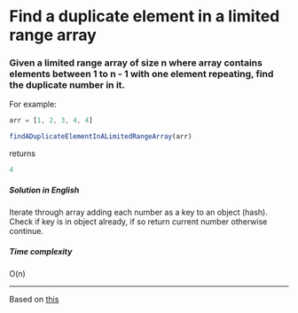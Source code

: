# Find a duplicate element in a limited range array

### Given a limited range array of size n where array contains elements between 1 to n - 1 with one element repeating, find the duplicate number in it.

For example:

```js
arr = [1, 2, 3, 4, 4]

findADuplicateElementInALimitedRangeArray(arr)
```

returns

```js
4
```

##### Solution in English

Iterate through array adding each number as a key to an object (hash). Check if key is in object already, if so return current number otherwise continue.

##### Time complexity
O(n)

---
Based on [this](http://www.techiedelight.com/find-duplicate-element-limited-range-array/)
